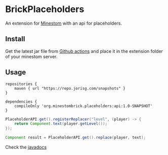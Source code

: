 # BrickPlaceholders

An extension for [Minestom](https://github.com/Minestom/Minestom) with an api for placeholders.

## Install

Get the latest jar file from [Github actions](https://github.com/MinestomBrick/BrickPermissions/actions) 
and place it in the extension folder of your minestom server.

## Usage

```
repositories {
    maven { url "https://repo.jorisg.com/snapshots" }
}

dependencies {
    compileOnly 'org.minestombrick.placeholders:api:1.0-SNAPSHOT'
}
```

```java
PlaceholderAPI.get().registerReplacer("level", (player) -> {
    return Component.text(player.getLevel());
});

Component result = PlaceholderAPI.get().replace(player, text);
```

Check the [javadocs](https://minestombrick.github.io/BrickPlaceholders)


